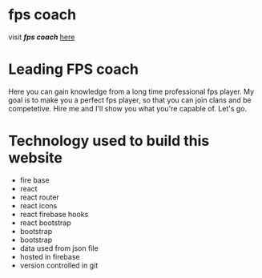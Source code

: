 # <b>fps coach</b>

visit <i><b>fps coach</b></i> [here](https://fps-coach.web.app/)

# Leading FPS coach

Here you can gain knowledge from a long time professional fps player. My goal is to make you a perfect fps player, so that you can join clans and be competetive. Hire me and I'll show you what you're capable of. Let's go.

# Technology used to build this website

-   fire base
-   react
-   react router
-   react icons
-   react firebase hooks
-   react bootstrap
-   bootstrap
-   bootstrap
-   data used from json file
-   hosted in firebase
-   version controlled in git
